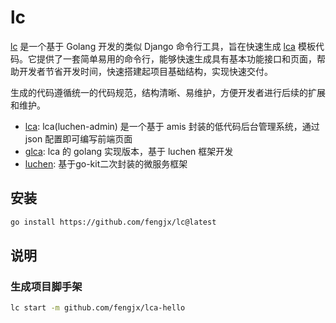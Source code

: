 # lc

[lc](https://github.com/fengjx/lc) 是一个基于 Golang 开发的类似 Django 命令行工具，旨在快速生成 [lca](https://github.com/fengjx/lca) 模板代码。它提供了一套简单易用的命令行，能够快速生成具有基本功能接口和页面，帮助开发者节省开发时间，快速搭建起项目基础结构，实现快速交付。

生成的代码遵循统一的代码规范，结构清晰、易维护，方便开发者进行后续的扩展和维护。

- [lca](https://github.com/fengjx/lca): lca(luchen-admin) 是一个基于 amis 封装的低代码后台管理系统，通过 json 配置即可编写前端页面
- [glca](https://github.com/fengjx/glca): lca 的 golang 实现版本，基于 luchen 框架开发
- [luchen](https://github.com/fengjx/luchen): 基于go-kit二次封装的微服务框架

## 安装

```bash
go install https://github.com/fengjx/lc@latest
```

## 说明


### 生成项目脚手架

```bash
lc start -m github.com/fengjx/lca-hello
```




